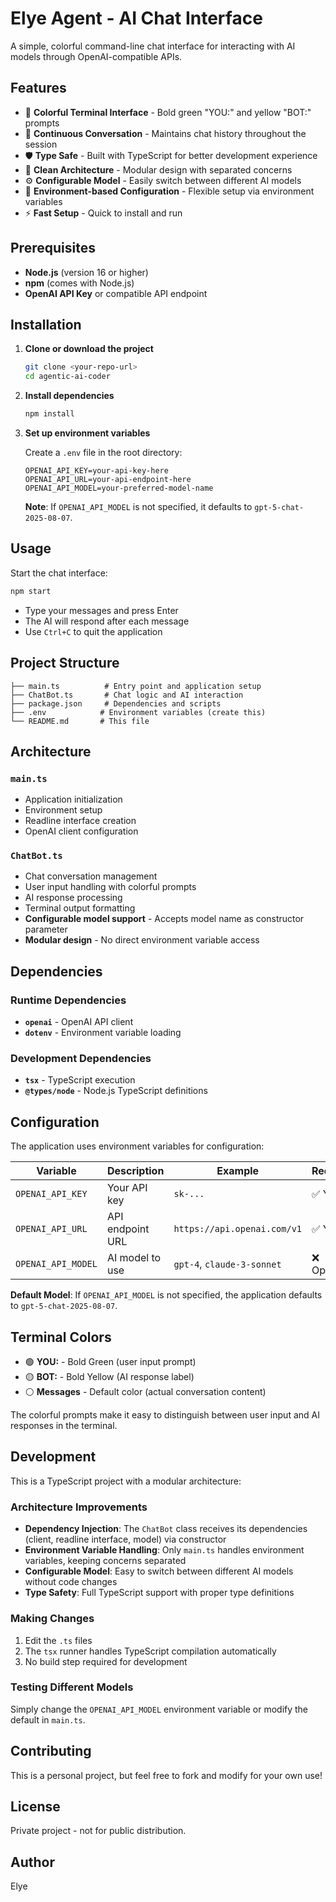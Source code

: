 # Elye Agent - AI Chat Interface

A simple, colorful command-line chat interface for interacting with AI models through OpenAI-compatible APIs.

## Features

- 🎨 **Colorful Terminal Interface** - Bold green "YOU:" and yellow "BOT:" prompts
- 🔄 **Continuous Conversation** - Maintains chat history throughout the session
- 🛡️ **Type Safe** - Built with TypeScript for better development experience
- 🎯 **Clean Architecture** - Modular design with separated concerns
- ⚙️ **Configurable Model** - Easily switch between different AI models
- 🔧 **Environment-based Configuration** - Flexible setup via environment variables
- ⚡ **Fast Setup** - Quick to install and run

## Prerequisites

- **Node.js** (version 16 or higher)
- **npm** (comes with Node.js)
- **OpenAI API Key** or compatible API endpoint

## Installation

1. **Clone or download the project**
   ```bash
   git clone <your-repo-url>
   cd agentic-ai-coder
   ```

2. **Install dependencies**
   ```bash
   npm install
   ```

3. **Set up environment variables**
   
   Create a `.env` file in the root directory:
   ```env
   OPENAI_API_KEY=your-api-key-here
   OPENAI_API_URL=your-api-endpoint-here
   OPENAI_API_MODEL=your-preferred-model-name
   ```
   
   **Note**: If `OPENAI_API_MODEL` is not specified, it defaults to `gpt-5-chat-2025-08-07`.

## Usage

Start the chat interface:

```bash
npm start
```

- Type your messages and press Enter
- The AI will respond after each message
- Use `Ctrl+C` to quit the application

## Project Structure

```
├── main.ts          # Entry point and application setup
├── ChatBot.ts       # Chat logic and AI interaction
├── package.json     # Dependencies and scripts
├── .env            # Environment variables (create this)
└── README.md       # This file
```

## Architecture

### `main.ts`
- Application initialization
- Environment setup
- Readline interface creation
- OpenAI client configuration

### `ChatBot.ts`
- Chat conversation management
- User input handling with colorful prompts
- AI response processing
- Terminal output formatting
- **Configurable model support** - Accepts model name as constructor parameter
- **Modular design** - No direct environment variable access

## Dependencies

### Runtime Dependencies
- **`openai`** - OpenAI API client
- **`dotenv`** - Environment variable loading

### Development Dependencies
- **`tsx`** - TypeScript execution
- **`@types/node`** - Node.js TypeScript definitions

## Configuration

The application uses environment variables for configuration:

| Variable | Description | Example | Required |
|----------|-------------|---------|----------|
| `OPENAI_API_KEY` | Your API key | `sk-...` | ✅ Yes |
| `OPENAI_API_URL` | API endpoint URL | `https://api.openai.com/v1` | ✅ Yes |
| `OPENAI_API_MODEL` | AI model to use | `gpt-4`, `claude-3-sonnet` | ❌ Optional |

**Default Model**: If `OPENAI_API_MODEL` is not specified, the application defaults to `gpt-5-chat-2025-08-07`.

## Terminal Colors

- 🟢 **YOU:** - Bold Green (user input prompt)
- 🟡 **BOT:** - Bold Yellow (AI response label)
- ⚪ **Messages** - Default color (actual conversation content)

The colorful prompts make it easy to distinguish between user input and AI responses in the terminal.

## Development

This is a TypeScript project with a modular architecture:

### **Architecture Improvements**
- **Dependency Injection**: The `ChatBot` class receives its dependencies (client, readline interface, model) via constructor
- **Environment Variable Handling**: Only `main.ts` handles environment variables, keeping concerns separated
- **Configurable Model**: Easy to switch between different AI models without code changes
- **Type Safety**: Full TypeScript support with proper type definitions

### **Making Changes**
1. Edit the `.ts` files
2. The `tsx` runner handles TypeScript compilation automatically
3. No build step required for development

### **Testing Different Models**
Simply change the `OPENAI_API_MODEL` environment variable or modify the default in `main.ts`.

## Contributing

This is a personal project, but feel free to fork and modify for your own use!

## License

Private project - not for public distribution.

## Author

Elye
